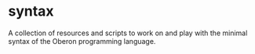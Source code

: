 # syntax
A collection of resources and scripts to work on and play with the minimal syntax of the Oberon programming language.
